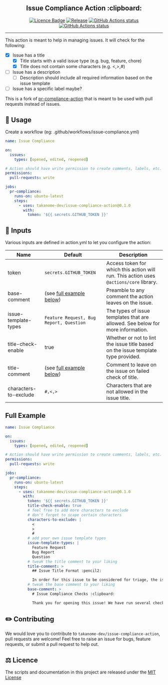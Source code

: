 <h2 align="center">Issue Compliance Action :clipboard:</h2>

<p align="center"><a href="https://github.com/takanome-dev/issue-compliance-action"><img alt="Licence Badge" src="https://img.shields.io/github/license/takanome-dev/issue-compliance-action?color=%2330C151"></a> <a href="https://github.com/takanome-dev/issue-compliance-action"><img alt="Release" src="https://img.shields.io/github/release/takanome-dev/issue-compliance-action?color=%2330C151"></a> <a href="https://github.com/takanome-dev/issue-compliance-action"><img alt="GitHub Actions status" src="https://github.com/takanome-dev/issue-compliance-action/actions/workflows/ci.yml/badge.svg"></a> <a href="https://github.com/takanome-dev/issue-compliance-action"><img alt="GitHub Actions status" src="https://github.com/takanome-dev/issue-compliance-action/actions/workflows/codeql-analysis.yml/badge.svg"></a>
<!-- <a href="https://codecov.io/gh/takanome-dev/issue-compliance-action"><img src="https://codecov.io/gh/takanome-dev/issue-compliance-action/branch/master/graph/badge.svg?token=MX3SB0GFB3" /></a> -->
</p>

---

This action is meant to help in managing issues. It will check for the following:

- [x] Issue has a title
  - [x] Title starts with a valid issue type (e.g. bug, feature, chore)
  - [x] Title does not contain some characters (e.g. <,>,#)
- [ ] Issue has a description
  - [ ] Description should include all required information based on the issue template
- [ ] Issue has a specific label maybe?

This is a fork of [pr-compliance-action](https://github.com/mtfoley/pr-compliance-action) that is meant to be used with pull requests instead of issues.

## 🚀 Usage

Create a workflow (eg: .github/workflows/issue-compliance.yml)

```yaml
name: Issue Compliance

on:
  issues:
    types: [opened, edited, reopened]

# Action should have write permission to create comments, labels, etc.
permissions:
  pull-requests: write

jobs:
  pr-compliance:
    runs-on: ubuntu-latest
    steps:
      - uses: takanome-dev/issue-compliance-action@0.1.0
        with:
          token: '${{ secrets.GITHUB_TOKEN }}'
```

## 📖 Inputs

Various inputs are defined in action.yml to let you configure the action:

| Name                  | Default                                   | Description                                                                            |
| --------------------- | ----------------------------------------- | -------------------------------------------------------------------------------------- |
| token                 | `secrets.GITHUB_TOKEN`                    | Access token for which this action will run. This action uses `@actions/core` library. |
| base-comment          | (see [full example below](#full-example)) | Preamble to any comment the action leaves on the issue.                                |
| issue-template-types  | `Feature Request, Bug Report, Question`   | The types of issue templates that are allowed. See below for more information.         |
| title-check-enable    | true                                      | Whether or not to lint the issue title based on the issue template type provided.      |
| title-comment         | (see [full example below](#full-example)) | Comment to leave on the issue on failed check of title.                                |
| characters-to-exclude | `#,<,>`                                   | Characters that are not allowed in the issue title.                                    |

## Full Example

```yaml
name: Issue Compliance

on:
  issues:
    types: [opened, edited, reopened]

# Action should have write permission to create comments, labels, etc.
permissions:
  pull-requests: write

jobs:
  pr-compliance:
    runs-on: ubuntu-latest
    steps:
      - uses: takanome-dev/issue-compliance-action@0.1.0
        with:
          token: '${{ secrets.GITHUB_TOKEN }}'
          title-check-enable: true
          # feel free to add more characters to exclude
          # don't forget to scape certain characters
          characters-to-exclude: |
            <
            >
            #
          # add your own issue template types
          issue-template-types: |
            Feature Request
            Bug Report
            Question
          # tweak the title comment to your liking
          title-comment: >
            ## Issue Title Format :pencil2:

            In order for this issue to be considered for triage, the issue title must match the specification below:
          # tweak the base comment to your liking
          base-comment: >
            # Issue Compliance Checks :clipboard:

            Thank you for opening this issue! We have run several checks on this issue in order to make sure it compliant with our contributing guidelines. Please review the checks below and make any necessary changes to this issue. Once all checks have passed, we will be able to triage this issue and take the next steps.
```

## ✏️ Contributing

We would love you to contribute to `takanome-dev/issue-compliance-action`, pull requests are welcome!
Feel free to raise an issue for bugs, feature requests, or submit a pull request to help out.

## ⚖️ Licence

The scripts and documentation in this project are released under the [MIT License](LICENSE)
